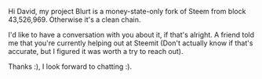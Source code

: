 Hi David, my project Blurt is a money-state-only fork of Steem from block 43,526,969. Otherwise it's a clean chain.

I'd like to have a conversation with you about it, if that's alright. A friend told me that you're currently helping out at Steemit (Don't actually know if that's accurate, but I figured it was worth a try to reach out).

Thanks :), I look forward to chatting :).
